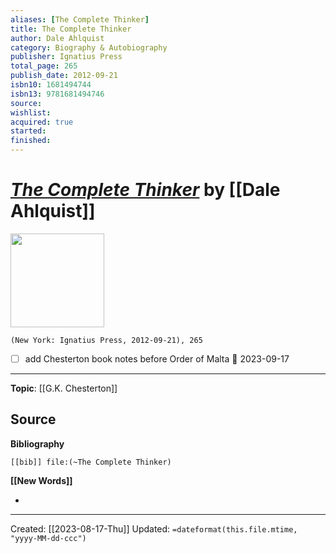 ```yaml
---
aliases: [The Complete Thinker]
title: The Complete Thinker
author: Dale Ahlquist
category: Biography & Autobiography
publisher: Ignatius Press
total_page: 265
publish_date: 2012-09-21
isbn10: 1681494744
isbn13: 9781681494746
source: 
wishlist: 
acquired: true
started: 
finished: 
---
```

# *[The Complete Thinker]()* by [[Dale Ahlquist]]

<img src="http://books.google.com/books/content?id=PYxHDwAAQBAJ&printsec=frontcover&img=1&zoom=1&edge=curl&source=gbs_api" width=150>

`(New York: Ignatius Press, 2012-09-21), 265`

- [ ] add Chesterton book notes before Order of Malta 📅 2023-09-17

--- 
**Topic**: [[G.K. Chesterton]]

**Source**
- 

**Bibliography**

```query
[[bib]] file:(~The Complete Thinker)
```
 

**[[New Words]]**

- 

---
Created: [[2023-08-17-Thu]]
Updated: `=dateformat(this.file.mtime, "yyyy-MM-dd-ccc")`